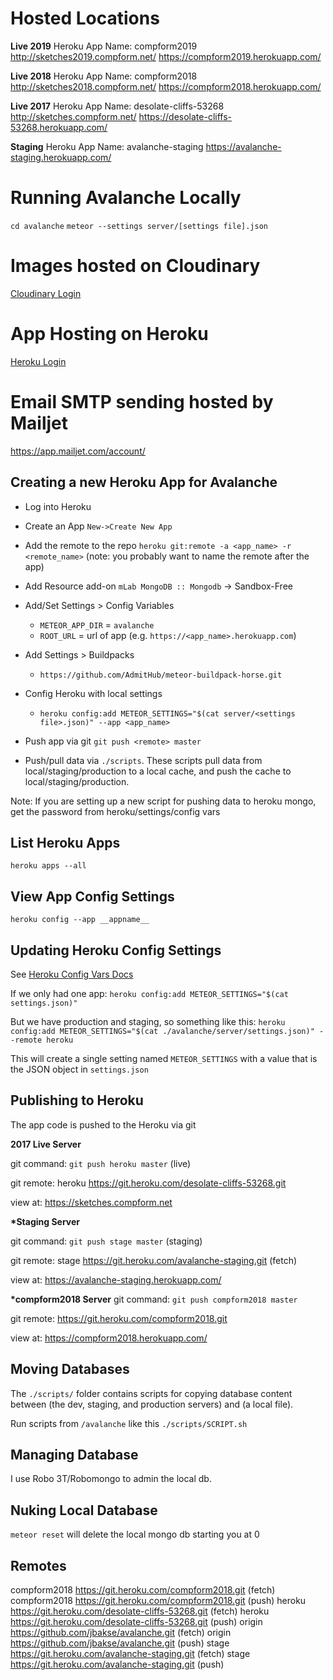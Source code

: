 # Hosted Locations

**Live 2019**
Heroku App Name: compform2019
http://sketches2019.compform.net/
https://compform2019.herokuapp.com/

**Live 2018**
Heroku App Name: compform2018
http://sketches2018.compform.net/
https://compform2018.herokuapp.com/

**Live 2017**
Heroku App Name: desolate-cliffs-53268
http://sketches.compform.net/
https://desolate-cliffs-53268.herokuapp.com/

**Staging**
Heroku App Name: avalanche-staging
https://avalanche-staging.herokuapp.com/

# Running Avalanche Locally

`cd avalanche`
`meteor --settings server/[settings file].json`

# Images hosted on Cloudinary

[Cloudinary Login](https://cloudinary.com/users/login)

# App Hosting on Heroku

[Heroku Login](https://dashboard.heroku.com)

# Email SMTP sending hosted by Mailjet

https://app.mailjet.com/account/

## Creating a new Heroku App for Avalanche

- Log into Heroku
- Create an App `New->Create New App`
- Add the remote to the repo `heroku git:remote -a <app_name> -r <remote_name>` (note: you probably want to name the remote after the app)
- Add Resource add-on `mLab MongoDB :: Mongodb` -> Sandbox-Free
- Add/Set Settings > Config Variables
  - `METEOR_APP_DIR` = `avalanche`
  - `ROOT_URL` = url of app (e.g. `https://<app_name>.herokuapp.com`)
- Add Settings > Buildpacks
  - `https://github.com/AdmitHub/meteor-buildpack-horse.git`
- Config Heroku with local settings

  - `heroku config:add METEOR_SETTINGS="$(cat server/<settings file>.json)" --app <app_name>`

- Push app via git `git push <remote> master`
- Push/pull data via `./scripts`. These scripts pull data from local/staging/production to a local cache, and push the cache to local/staging/production.

Note: If you are setting up a new script for pushing data to heroku mongo, get the password from heroku/settings/config vars

## List Heroku Apps

`heroku apps --all`

## View App Config Settings

`heroku config --app __appname__`

## Updating Heroku Config Settings

See [Heroku Config Vars Docs](https://devcenter.heroku.com/articles/config-vars)

If we only had one app:
`heroku config:add METEOR_SETTINGS="$(cat settings.json)"`

But we have production and staging, so something like this:
`heroku config:add METEOR_SETTINGS="$(cat ./avalanche/server/settings.json)" --remote heroku`

This will create a single setting named `METEOR_SETTINGS` with a value that is the JSON object in `settings.json`

## Publishing to Heroku

The app code is pushed to the Heroku via git

**2017 Live Server**

git command:
`git push heroku master` (live)

git remote:
heroku https://git.heroku.com/desolate-cliffs-53268.git

view at:
https://sketches.compform.net

**\*Staging Server**

git command:
`git push stage master` (staging)

git remote:
stage https://git.heroku.com/avalanche-staging.git (fetch)

view at:
https://avalanche-staging.herokuapp.com/

**\*compform2018 Server**
git command:
`git push compform2018 master`

git remote:
https://git.heroku.com/compform2018.git

view at:
https://compform2018.herokuapp.com/

## Moving Databases

The `./scripts/` folder contains scripts for copying database content between (the dev, staging, and production servers) and (a local file).

Run scripts from `/avalanche` like this `./scripts/SCRIPT.sh`

## Managing Database

I use Robo 3T/Robomongo to admin the local db.

## Nuking Local Database

`meteor reset` will delete the local mongo db starting you at 0

## Remotes

compform2018 https://git.heroku.com/compform2018.git (fetch)
compform2018 https://git.heroku.com/compform2018.git (push)
heroku https://git.heroku.com/desolate-cliffs-53268.git (fetch)
heroku https://git.heroku.com/desolate-cliffs-53268.git (push)
origin https://github.com/jbakse/avalanche.git (fetch)
origin https://github.com/jbakse/avalanche.git (push)
stage https://git.heroku.com/avalanche-staging.git (fetch)
stage https://git.heroku.com/avalanche-staging.git (push)
